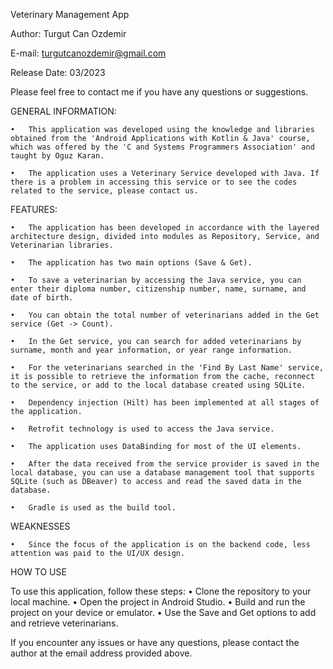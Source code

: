 Veterinary Management App

Author: Turgut Can Ozdemir

E-mail: turgutcanozdemir@gmail.com

Release Date: 03/2023

Please feel free to contact me if you have any questions or suggestions.

GENERAL INFORMATION:

	•	This application was developed using the knowledge and libraries obtained from the 'Android Applications with Kotlin & Java' course, which was offered by the 'C and Systems Programmers Association' and taught by Oguz Karan.
	
	•	The application uses a Veterinary Service developed with Java. If there is a problem in accessing this service or to see the codes related to the service, please contact us.
	
FEATURES:

	•	The application has been developed in accordance with the layered architecture design, divided into modules as Repository, Service, and Veterinarian libraries.

	•	The application has two main options (Save & Get).

	•	To save a veterinarian by accessing the Java service, you can enter their diploma number, citizenship number, name, surname, and date of birth.
	
	•	You can obtain the total number of veterinarians added in the Get service (Get -> Count).

	•	In the Get service, you can search for added veterinarians by surname, month and year information, or year range information.

	•	For the veterinarians searched in the 'Find By Last Name' service, it is possible to retrieve the information from the cache, reconnect to the service, or add to the local database created using SQLite.

	•	Dependency injection (Hilt) has been implemented at all stages of the application.

	•	Retrofit technology is used to access the Java service.

	•	The application uses DataBinding for most of the UI elements.

	•	After the data received from the service provider is saved in the local database, you can use a database management tool that supports SQLite (such as DBeaver) to access and read the saved data in the database.

	•	Gradle is used as the build tool.

WEAKNESSES

	•	Since the focus of the application is on the backend code, less attention was paid to the UI/UX design.

HOW TO USE

To use this application, follow these steps:
	•	Clone the repository to your local machine.
	•	Open the project in Android Studio.
	•	Build and run the project on your device or emulator.
	•	Use the Save and Get options to add and retrieve veterinarians.

If you encounter any issues or have any questions, please contact the author at the email address provided above.
